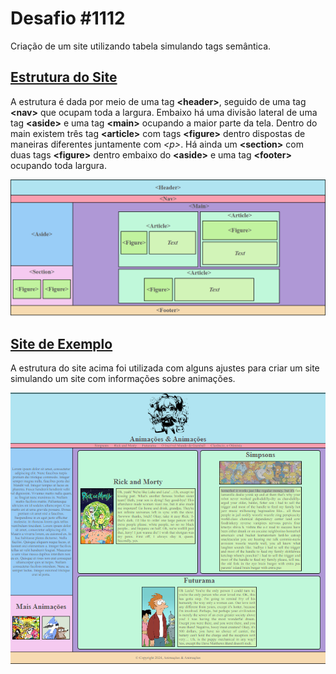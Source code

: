 #
# Desafio #1112

Criação de um site utilizando tabela simulando tags semântica. 


## [Estrutura do Site](./corpodosite.html)

A estrutura é dada por meio de uma tag **&lt;header&gt;**, seguido de uma tag **&lt;nav&gt;** que ocupam toda a largura. Embaixo há uma divisão lateral de uma tag **&lt;aside&gt;** e uma tag **&lt;main&gt;** ocupando a maior parte da tela. Dentro do main existem três tag **&lt;article&gt;** com tags **&lt;figure&gt;** dentro dispostas de maneiras diferentes juntamente com _&lt;p&gt;_. Há ainda um **&lt;section&gt;** com duas tags **&lt;figure&gt;** dentro embaixo do **&lt;aside&gt;** e uma tag **&lt;footer&gt;** ocupando toda largura.

![Estrutura](./corposite.png)

## [Site de Exemplo](./siteexemplo.html)
A estrutura do site acima foi utilizada com alguns ajustes para criar um site simulando um site com informações sobre animações.

  
![Exemplo](./siteexemplo.png)



